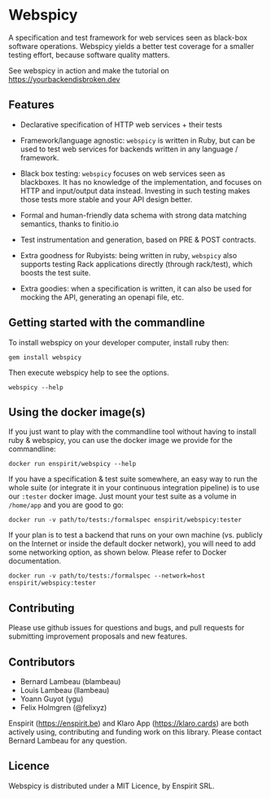 # Webspicy

A specification and test framework for web services seen as black-box software
operations. Webspicy yields a better test coverage for a smaller testing effort,
because software quality matters.

See webspicy in action and make the tutorial on https://yourbackendisbroken.dev

## Features

* Declarative specification of HTTP web services + their tests

* Framework/language agnostic: `webspicy` is written in Ruby, but can be used
  to test web services for backends written in any language / framework.

* Black box testing: `webspicy` focuses on web services seen as blackboxes. It
  has no knowledge of the implementation, and focuses on HTTP and input/output
  data instead. Investing in such testing makes those tests more stable and
  your API design better.

* Formal and human-friendly data schema with strong data matching semantics,
  thanks to finitio.io

* Test instrumentation and generation, based on PRE & POST contracts.

* Extra goodness for Rubyists: being written in ruby, `webspicy` also supports
  testing Rack applications directly (through rack/test), which boosts the
  test suite.

* Extra goodies: when a specification is written, it can also be used for
  mocking the API, generating an openapi file, etc.

## Getting started with the commandline

To install webspicy on your developer computer, install ruby then:

```
gem install webspicy
```

Then execute webspicy help to see the options.

```
webspicy --help
```

## Using the docker image(s)

If you just want to play with the commandline tool without having to
install ruby & webspicy, you can use the docker image we provide for
the commandline:

```
docker run enspirit/webspicy --help
```

If you have a specification & test suite somewhere, an easy way to run the
whole suite (or integrate it in your continuous integration pipeline) is
to use our `:tester` docker image. Just mount your test suite as a volume
in `/home/app` and you are good to go:

```
docker run -v path/to/tests:/formalspec enspirit/webspicy:tester
```

If your plan is to test a backend that runs on your own machine (vs.
publicly on the Internet or inside the default docker network),
you will need to add some networking option, as shown below. Please
refer to Docker documentation.

```
docker run -v path/to/tests:/formalspec --network=host enspirit/webspicy:tester
```

## Contributing

Please use github issues for questions and bugs, and pull requests for
submitting improvement proposals and new features.

## Contributors

* Bernard Lambeau (blambeau)
* Louis Lambeau (llambeau)
* Yoann Guyot (ygu)
* Felix Holmgren (@felixyz)

Enspirit (https://enspirit.be) and Klaro App (https://klaro.cards) are
both actively using, contributing and funding work on this library.
Please contact Bernard Lambeau for any question.

## Licence

Webspicy is distributed under a MIT Licence, by Enspirit SRL.
